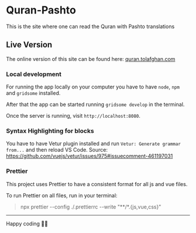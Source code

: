 # Quran-Pashto

This is the site where one can read the Quran with Pashto translations

## Live Version
The online version of this site can be found here: [quran.tolafghan.com](https://quran.tolafghan.com)

### Local development

For running the app locally on your computer you have to have `node`, `npm` and `gridsome` installed.

After that the app can be started running `gridsome develop` in the terminal.

Once the server is running, visit `http://localhost:8080`.

### Syntax Highlighting for <page-query> blocks

You have to have Vetur plugin installed and run `Vetur: Generate grammar from...` and then reload VS Code.
Source: https://github.com/vuejs/vetur/issues/975#issuecomment-461197031

### Prettier

This project uses Prettier to have a consistent format for all js and vue files.

To run Prettier on all files, run in your terminal:

> npx prettier --config ./.prettierrc --write "**/*.{js,vue,css}"

------

Happy coding 🎉🙌
